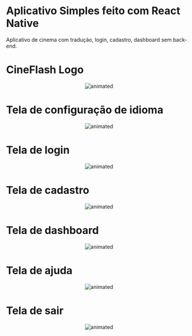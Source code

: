 # Aplicativo Simples feito com React Native

Aplicativo de cinema com tradução, login, cadastro, dashboard sem back-end.

# CineFlash Logo
<p align="center">
  <img src="assets/logo1.png" alt="animated" />
</p>

# Tela de configuração de idioma
<p align="center">
  <img src="img/tela1.png" alt="animated" />
</p>

# Tela de login
<p align="center">
  <img src="img/tela2.png" alt="animated" />
</p>

# Tela de cadastro
<p align="center">
  <img src="img/tela3.png" alt="animated" />
</p>

# Tela de dashboard
<p align="center">
  <img src="img/tela4.png" alt="animated" />
</p>

# Tela de ajuda
<p align="center">
  <img src="img/tela5.png" alt="animated" />
</p>

# Tela de sair
<p align="center">
  <img src="img/tela6.png" alt="animated" />
</p>
